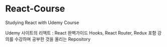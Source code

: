 # React-Course
Studying React with Udemy Course

Udemy 사이트의
리액트 : React 완벽가이드 Hooks, React Router, Redux 포함
강의를 수강하며 공부한 것을 올리는 Repository
